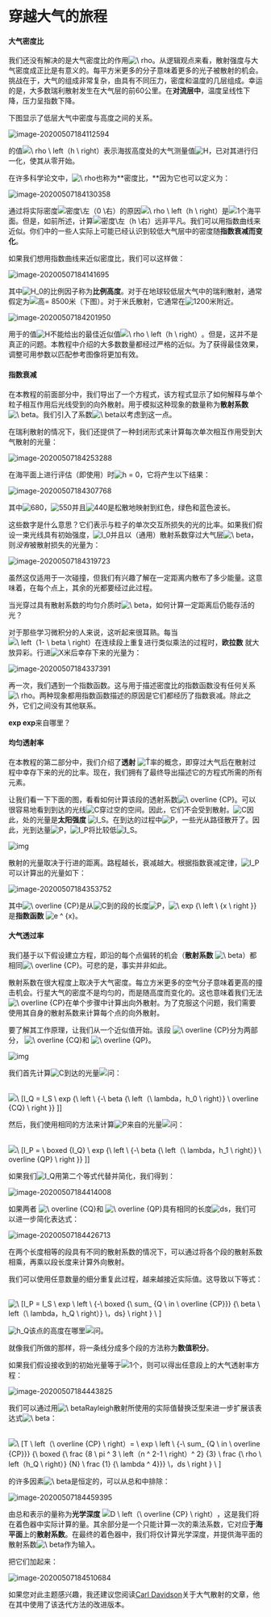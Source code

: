 # 穿越大气的旅程

#### 大气密度比

我们还没有解决的是大气密度比的作用![\ rho](JourneyThroughTheAtmosphere.assets/quicklatex.com-e8e197a6f1572ae9b5a16039ea626388_l3.svg)。从逻辑观点来看，散射强度与大气密度成正比是有意义的。每平方米更多的分子意味着更多的光子被散射的机会。挑战在于，大气的组成非常复杂，由具有不同压力，密度和温度的几层组成。幸运的是，大多数瑞利散射发生在大气层的前60公里。在**对流层中**，温度呈线性下降，压力呈指数下降。

下图显示了低层大气中密度与高度之间的关系。

![image-20200507184112594](JourneyThroughTheAtmosphere.assets/image-20200507184112594.png)

的值![\ rho \ left（h \ right）](JourneyThroughTheAtmosphere.assets/quicklatex.com-7585ec6ce953852ce36339593219662d_l3.svg)表示海拔高度处的大气测量值![H](JourneyThroughTheAtmosphere.assets/quicklatex.com-2ce27f7d2d82e3b238176ec7e7ee9118_l3.svg)，已对其进行归一化，使其从零开始。

在许多科学论文中，![\ rho](https://www.alanzucconi.com/wp-content/ql-cache/quicklatex.com-e8e197a6f1572ae9b5a16039ea626388_l3.svg)也称为**密度比，**因为它也可以定义为：

![image-20200507184130358](JourneyThroughTheAtmosphere.assets/image-20200507184130358.png)

通过将实际密度![密度\左（0 \右）](JourneyThroughTheAtmosphere.assets/quicklatex.com-091537319820e5c5fc0c39664d99ff5b_l3.svg)的原因![\ rho \ left（h \ right）](JourneyThroughTheAtmosphere.assets/quicklatex.com-86d0f8588bf7283124da427642f482bf_l3.svg)是![1个](JourneyThroughTheAtmosphere.assets/quicklatex.com-69a7c7fb1023d315f416440bca10d849_l3.svg)海平面。但是，如前所述，计算![密度\左（h \右）](JourneyThroughTheAtmosphere.assets/quicklatex.com-803b2fca578f6b2f23aa1b8b5f0ecb6c_l3.svg)远非平凡。我们可以用指数曲线来近似。你们中的一些人实际上可能已经认识到较低大气层中的密度随**指数衰减而变化**。

如果我们想用指数曲线来近似密度比，我们可以这样做：

![image-20200507184141695](JourneyThroughTheAtmosphere.assets/image-20200507184141695.png)

其中![H_0](JourneyThroughTheAtmosphere.assets/quicklatex.com-a81c61d64246a6d7aacbca7b00d54378_l3.svg)的比例因子称为**比例高度**。对于在地球较低层大气中的瑞利散射，通常假定为![高= 8500](JourneyThroughTheAtmosphere.assets/quicklatex.com-cb1b4728b1894070d9570126f0c10342_l3.svg)米（下图）。对于米氏散射，它通常在![1200](JourneyThroughTheAtmosphere.assets/quicklatex.com-49826c597725bfd80ff939399decbc11_l3.svg)米附近。

![image-20200507184201950](JourneyThroughTheAtmosphere.assets/image-20200507184201950.png)

用于的值![H](JourneyThroughTheAtmosphere.assets/quicklatex.com-a7cedbc00aa5531f310166df85e3a9bb_l3.svg)不能给出的最佳近似值![\ rho \ left（h \ right）](https://www.alanzucconi.com/wp-content/ql-cache/quicklatex.com-86d0f8588bf7283124da427642f482bf_l3.svg)。但是，这并不是真正的问题。本教程中介绍的大多数数量都经过严格的近似。为了获得最佳效果，调整可用参数以匹配参考图像将更加有效。

#### 指数衰减

在本教程的前面部分中，我们导出了一个方程式，该方程式显示了如何解释与单个粒子相互作用后光线受到的向外散射。用于模拟这种现象的数量称为**散射系数** ![\ beta](JourneyThroughTheAtmosphere.assets/quicklatex.com-0f39b655b53423e80558c68b8c2ae1c3_l3.svg)。我们引入了系数![\ beta](https://www.alanzucconi.com/wp-content/ql-cache/quicklatex.com-0f39b655b53423e80558c68b8c2ae1c3_l3.svg)以考虑到这一点。

在瑞利散射的情况下，我们还提供了一种封闭形式来计算每次单次相互作用受到大气散射的光量：

![image-20200507184253288](JourneyThroughTheAtmosphere.assets/image-20200507184253288.png)

在海平面上进行评估（即使用）时![h = 0](JourneyThroughTheAtmosphere.assets/quicklatex.com-fd16c23a91f843528cf3a40daf6ad564_l3.svg)，它将产生以下结果：

![image-20200507184307768](JourneyThroughTheAtmosphere.assets/image-20200507184307768.png)

其中![680](JourneyThroughTheAtmosphere.assets/quicklatex.com-e96d8ba2a90cb8fd4abbb464ad4cc091_l3.svg)，![550](JourneyThroughTheAtmosphere.assets/quicklatex.com-a87236ae98ef2cd78744e2d07c79e257_l3.svg)并且![440](JourneyThroughTheAtmosphere.assets/quicklatex.com-ae158198eb2584747dcc17fbf1d44334_l3.svg)是松散地映射到红色，绿色和蓝色波长。

这些数字是什么意思？它们表示与粒子的单次交互所损失的光的比率。如果我们假设一束光线具有初始强度，![I_0](JourneyThroughTheAtmosphere.assets/quicklatex.com-a388cb824462284238cced83860611ce_l3.svg)并且以（通用）散射系数穿过大气层![\ beta](https://www.alanzucconi.com/wp-content/ql-cache/quicklatex.com-0f39b655b53423e80558c68b8c2ae1c3_l3.svg)，则*没有*被散射损失的光量为：

![image-20200507184319723](JourneyThroughTheAtmosphere.assets/image-20200507184319723.png)

虽然这仅适用于一次碰撞，但我们有兴趣了解在一定距离内散布了多少能量。这意味着，在每个点上，其余的光都要经过此过程。

当光穿过具有散射系数的均匀介质时![\ beta](https://www.alanzucconi.com/wp-content/ql-cache/quicklatex.com-0f39b655b53423e80558c68b8c2ae1c3_l3.svg)，如何计算一定距离后仍能存活的光？

对于那些学习微积分的人来说，这听起来很耳熟。每当![\ left（1- \ beta \ right）](JourneyThroughTheAtmosphere.assets/quicklatex.com-e1a9a40535e8050314c59fb31784f552_l3.svg)在连续段上重复进行类似乘法的过程时，**欧拉数** 就大放异彩。行进![X](JourneyThroughTheAtmosphere.assets/quicklatex.com-7e5fbfa0bbbd9f3051cd156a0f1b5e31_l3.svg)米后幸存下来的光量为：

![image-20200507184337391](JourneyThroughTheAtmosphere.assets/image-20200507184337391.png)

再一次，我们遇到一个指数函数。这与用于描述密度比的指数函数没有任何关系![\ rho](https://www.alanzucconi.com/wp-content/ql-cache/quicklatex.com-e8e197a6f1572ae9b5a16039ea626388_l3.svg)。两种现象都用指数函数描述的原因是它们都经历了指数衰减。除此之外，它们之间没有其他联系。

**exp exp**来自哪里？

#### 均匀透射率

在本教程的第二部分中，我们介绍了**透射** ![Ť](JourneyThroughTheAtmosphere.assets/quicklatex.com-7e093fd43ad2c244140c11afe4d4bdff_l3.svg)率的概念，即穿过大气后在散射过程中幸存下来的光的比率。现在，我们拥有了最终导出描述它的方程式所需的所有元素。

让我们看一下下面的图，看看如何计算该段的透射系数![\ overline {CP}](JourneyThroughTheAtmosphere.assets/quicklatex.com-a38c3cc141c6a8e1d8097931aa5fa3c2_l3.svg)。可以很容易地看到到达的光线![C](JourneyThroughTheAtmosphere.assets/quicklatex.com-ed12970f60569db1dfd9f13289854a0d_l3.svg)穿过空的空间。因此，它们不会受到散射。![C](https://www.alanzucconi.com/wp-content/ql-cache/quicklatex.com-ed12970f60569db1dfd9f13289854a0d_l3.svg)因此，处的光量是**太阳强度** ![I_S](JourneyThroughTheAtmosphere.assets/quicklatex.com-8267520f1a54784637e791b96ef239b8_l3.svg)。在到达的过程中![P](JourneyThroughTheAtmosphere.assets/quicklatex.com-fda1e51b12ba3624074fcbebad72b1fc_l3.svg)，一些光从路径散开了。因此，光到达量![P](https://www.alanzucconi.com/wp-content/ql-cache/quicklatex.com-fda1e51b12ba3624074fcbebad72b1fc_l3.svg)，![I_P](JourneyThroughTheAtmosphere.assets/quicklatex.com-e64a7aa5bd064613a51ee137be78ab61_l3.svg)将比较低![I_S](https://www.alanzucconi.com/wp-content/ql-cache/quicklatex.com-8267520f1a54784637e791b96ef239b8_l3.svg)。

![img](JourneyThroughTheAtmosphere.assets/scattering_07.png)

散射的光量取决于行进的距离。路程越长，衰减越大。根据指数衰减定律，![I_P](https://www.alanzucconi.com/wp-content/ql-cache/quicklatex.com-e64a7aa5bd064613a51ee137be78ab61_l3.svg)可以计算出的光量如下：

![image-20200507184353752](JourneyThroughTheAtmosphere.assets/image-20200507184353752.png)

其中![\ overline {CP}](https://www.alanzucconi.com/wp-content/ql-cache/quicklatex.com-a38c3cc141c6a8e1d8097931aa5fa3c2_l3.svg)是从![C](https://www.alanzucconi.com/wp-content/ql-cache/quicklatex.com-ed12970f60569db1dfd9f13289854a0d_l3.svg)到的段的长度![P](https://www.alanzucconi.com/wp-content/ql-cache/quicklatex.com-fda1e51b12ba3624074fcbebad72b1fc_l3.svg)，![\ exp {\ left \ {x \ right \}}](JourneyThroughTheAtmosphere.assets/quicklatex.com-ccf3a9e878d038b9be6564d12bd1fccc_l3.svg)是**指数函数** ![e ^ {x}](JourneyThroughTheAtmosphere.assets/quicklatex.com-8a16a1815027984f11ade6873b398cc2_l3.svg)。

#### 大气透过率

我们基于以下假设建立方程，即沿的每个点偏转的机会（**散射系数** ![\ beta](https://www.alanzucconi.com/wp-content/ql-cache/quicklatex.com-0f39b655b53423e80558c68b8c2ae1c3_l3.svg)）都相同![\ overline {CP}](https://www.alanzucconi.com/wp-content/ql-cache/quicklatex.com-a38c3cc141c6a8e1d8097931aa5fa3c2_l3.svg)。可悲的是，事实并非如此。

散射系数在很大程度上取决于大气密度。每立方米更多的空气分子意味着更高的撞击机会。行星大气的密度不是均匀的，而是随高度而变化的。这也意味着我们无法![\ overline {CP}](https://www.alanzucconi.com/wp-content/ql-cache/quicklatex.com-a38c3cc141c6a8e1d8097931aa5fa3c2_l3.svg)在单个步骤中计算出向外散射。为了克服这个问题，我们需要使用其自身的散射系数来计算每个点的向外散射。

要了解其工作原理，让我们从一个近似值开始。该段 ![\ overline {CP}](https://www.alanzucconi.com/wp-content/ql-cache/quicklatex.com-a38c3cc141c6a8e1d8097931aa5fa3c2_l3.svg)分为两部分， ![\ overline {CQ}](JourneyThroughTheAtmosphere.assets/quicklatex.com-cb73d88297fb8cad93709dd990038acb_l3.svg)和 ![\ overline {QP}](JourneyThroughTheAtmosphere.assets/quicklatex.com-e94d672a8559c5e3ff645bbf1ecd35e2_l3.svg)。

![img](JourneyThroughTheAtmosphere.assets/scattering_10a.png)

我们首先计算![C](https://www.alanzucconi.com/wp-content/ql-cache/quicklatex.com-ed12970f60569db1dfd9f13289854a0d_l3.svg)到达的光量![问](JourneyThroughTheAtmosphere.assets/quicklatex.com-dd440a7af28975f52f03607a49307d46_l3.svg)：

​    ![\ [I_Q = I_S \ exp {\ left \ {-\ beta {\ left（\ lambda，h_0 \ right）} \ overline {CQ} \ right \}} \]]](JourneyThroughTheAtmosphere.assets/quicklatex.com-bed106a65f8c0a1e2cb10230fa87ea31_l3.svg)

然后，我们使用相同的方法来计算![P](https://www.alanzucconi.com/wp-content/ql-cache/quicklatex.com-fda1e51b12ba3624074fcbebad72b1fc_l3.svg)来自的光量![问](https://www.alanzucconi.com/wp-content/ql-cache/quicklatex.com-dd440a7af28975f52f03607a49307d46_l3.svg)：

​    ![\ [I_P = \ boxed {I_Q} \ exp {\ left \ {-\ beta {\ left（\ lambda，h_1 \ right）} \ overline {QP} \ right \}} \]]](JourneyThroughTheAtmosphere.assets/quicklatex.com-f407f4c9bae5534c63499f9e227f95c0_l3.svg)

如果我们![I_Q](JourneyThroughTheAtmosphere.assets/quicklatex.com-22187d11c373ce6e54fd04beccb15ebe_l3.svg)用第二个等式代替并简化，我们得到：

![image-20200507184414008](JourneyThroughTheAtmosphere.assets/image-20200507184414008.png)

如果两者 ![\ overline {CQ}](https://www.alanzucconi.com/wp-content/ql-cache/quicklatex.com-cb73d88297fb8cad93709dd990038acb_l3.svg)和 ![\ overline {QP}](https://www.alanzucconi.com/wp-content/ql-cache/quicklatex.com-e94d672a8559c5e3ff645bbf1ecd35e2_l3.svg)具有相同的长度![ds](JourneyThroughTheAtmosphere.assets/quicklatex.com-0793eaa7d07ca060bd29efdb05f4ed82_l3.svg)，我们可以进一步简化表达式：

![image-20200507184426713](JourneyThroughTheAtmosphere.assets/image-20200507184426713.png)

在两个长度相等的段具有不同的散射系数的情况下，可以通过将各个段的散射系数相乘，再乘以段长度来计算外向散射。

我们可以使用任意数量的细分重复此过程，越来越接近实际值。这导致以下等式：

​    ![\ [I_P = I_S \ exp \ left \ {-\ boxed {\ sum_ {Q \ in \ overline {CP}}} {\ beta \ left（\ lambda，h_Q \ right）} \，ds} \ right \} \ ]](JourneyThroughTheAtmosphere.assets/quicklatex.com-b905c9ea8533efb981594e6b6933ca08_l3.svg)

![h_Q](JourneyThroughTheAtmosphere.assets/quicklatex.com-7a3a1c59e6cc8a5cca87b71d61c1c074_l3.svg)该点的高度在哪里![问](https://www.alanzucconi.com/wp-content/ql-cache/quicklatex.com-dd440a7af28975f52f03607a49307d46_l3.svg)。

就像我们所做的那样，将一条线分成多个段的方法称为**数值积分**。

如果我们假设接收到的初始光量等于![1个](https://www.alanzucconi.com/wp-content/ql-cache/quicklatex.com-69a7c7fb1023d315f416440bca10d849_l3.svg)，则可以得出任意段上的大气透射率方程：

![image-20200507184443825](JourneyThroughTheAtmosphere.assets/image-20200507184443825.png)

我们可以通过用![\ beta](https://www.alanzucconi.com/wp-content/ql-cache/quicklatex.com-0f39b655b53423e80558c68b8c2ae1c3_l3.svg)Rayleigh散射所使用的实际值替换泛型来进一步扩展该表达式![\ beta](https://www.alanzucconi.com/wp-content/ql-cache/quicklatex.com-0f39b655b53423e80558c68b8c2ae1c3_l3.svg)：

​    ![\ [T \ left（\ overline {CP} \ right）= \ exp \ left \ {-\ sum_ {Q \ in \ overline {CP}}} {\ boxed {\ frac {8 \ pi ^ 3 \ left（n ^ 2-1 \ right）^ 2} {3} \ frac {\ rho \ left（h_Q \ right）} {N} \ frac {1} {\ lambda ^ 4}}} \，ds \ right \} \ ]](JourneyThroughTheAtmosphere.assets/quicklatex.com-8b74c7ad117f46cc1a67a39d281a6d74_l3.svg)

的许多因素![\ beta](https://www.alanzucconi.com/wp-content/ql-cache/quicklatex.com-0f39b655b53423e80558c68b8c2ae1c3_l3.svg)是恒定的，可以从总和中排除：

![image-20200507184459395](JourneyThroughTheAtmosphere.assets/image-20200507184459395.png)

由总和表示的量称为**光学深度** ![D \ left（\ overline {CP} \ right）](JourneyThroughTheAtmosphere.assets/quicklatex.com-89fca4cb7ebad0f197124801f47e3362_l3.svg)，这是我们将在着色器中实际计算的量。其余部分是一个只能计算一次的乘法系数，它对应**于海平面**上的**散射系数**。在最终的着色器中，我们将仅计算光学深度，并提供海平面的散射系数![\ beta](https://www.alanzucconi.com/wp-content/ql-cache/quicklatex.com-0f39b655b53423e80558c68b8c2ae1c3_l3.svg)作为输入。

把它们加起来：

![image-20200507184510684](JourneyThroughTheAtmosphere.assets/image-20200507184510684.png)

如果您对此主题感兴趣，我还建议您阅读[Carl Davidson](https://translate.googleusercontent.com/translate_c?depth=1&pto=aue&rurl=translate.google.com.hk&sl=en&sp=nmt4&tl=zh-CN&u=https://davidson16807.github.io/tectonics.js//2019/03/24/fast-atmospheric-scattering.html&usg=ALkJrhguC5ChKh6ZD-c1TeYI4319ttUqaQ)关于大气散射的文章，他在其中使用了该迭代方法的改进版本。
